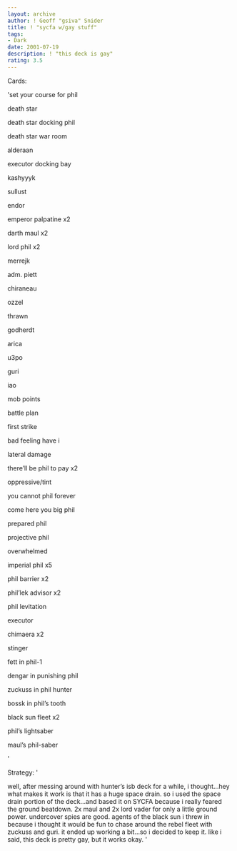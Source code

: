 ```yaml
---
layout: archive
author: ! Geoff "gsiva" Snider
title: ! "sycfa w/gay stuff"
tags:
- Dark
date: 2001-07-19
description: ! "this deck is gay"
rating: 3.5
---
```

Cards: 

'set your course for phil


death star

death star docking phil

death star war room

alderaan

executor docking bay

kashyyyk

sullust

endor


emperor palpatine x2

darth maul x2

lord phil x2

merrejk

adm. piett

chiraneau

ozzel

thrawn

godherdt

arica

u3po

guri


iao

mob points

battle plan

first strike

bad feeling have i

lateral damage

there’ll be phil to pay x2

oppressive/tint

you cannot phil forever

come here you big phil


prepared phil

projective phil

overwhelmed

imperial phil x5

phil barrier x2

phil’lek advisor x2

phil levitation


executor

chimaera x2

stinger

fett in phil-1

dengar in punishing phil

zuckuss in phil hunter

bossk in phil’s tooth


black sun fleet x2


phil’s lightsaber

maul’s phil-saber

'

Strategy: '

well, after messing around with hunter’s isb deck for a while, i thought...hey what makes it work is that it has a huge space drain.  so i used the space drain portion of the deck...and based it on SYCFA because i really feared the ground beatdown.  2x maul and 2x lord vader for only a little ground power. undercover spies are good. agents of the black sun i threw in because i thought it would be fun to chase around the rebel fleet with zuckuss and guri.  it ended up working a bit...so i decided to keep it.  like i said, this deck is pretty gay, but it works okay. '